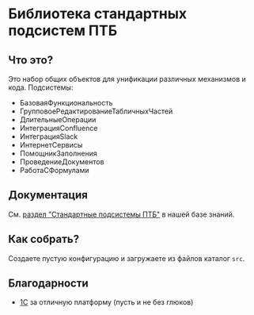 # Библиотека стандартных подсистем ПТБ

## Что это?

Это набор общих объектов для унификации различных механизмов и кода.
Подсистемы:
* БазоваяФункциональность
* ГрупповоеРедактированиеТабличныхЧастей
* ДлительныеОперации
* ИнтеграцияConfluence
* ИнтеграцияSlack
* ИнтернетСервисы
* ПомощникЗаполнения
* ПроведениеДокументов
* РаботаСФормулами

## Документация

См. [раздел "Стандартные подсистемы ПТБ"](https://progtb.atlassian.net/wiki/spaces/ptbssl/) в нашей базе знаний.

## Как собрать?

Создаете пустую конфигурацию и загружаете из файлов каталог `src`.

## Благодарности
* [1С](https://v8.1c.ru/) за отличную платформу (пусть и не без глюков)